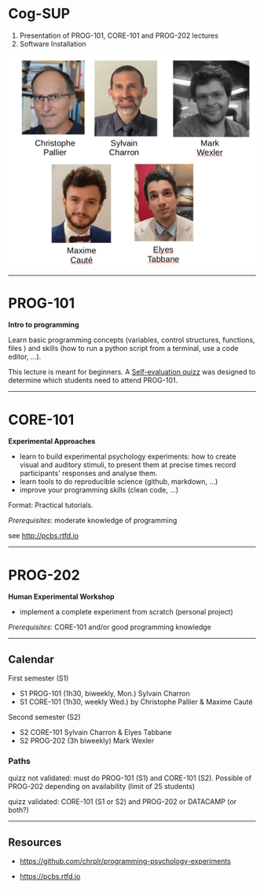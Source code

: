 # Cog-SUP

1. Presentation of PROG-101, CORE-101 and PROG-202 lectures
2. Software Installation 

![](team/team33.png)

---

# PROG-101 


**Intro to programming** 
    
   Learn basic programming concepts (variables, control structures, functions, files ) and skills (how to run a python script from a terminal, use a code editor, ...). 
   
   
   This lecture is meant for beginners. A [Self-evaluation quizz](https://forms.gle/iq7CN41DZMA6XJC59) was designed to determine which students need to attend PROG-101. 
 
---

# CORE-101 

**Experimental Approaches** 

   - learn to build experimental psychology experiments:  how to create visual and auditory stimuli, to present them at precise times record participants' responses and analyse them.
   - learn tools to do reproducible science (github, markdown, ...)
   - improve  your programming skills (clean code, ...)

   Format: Practical tutorials. 
   
   *Prerequisites*: moderate knowledge of programming

   see <http://pcbs.rtfd.io>


---

# PROG-202 

**Human Experimental Workshop**

- implement a complete experiment from scratch (personal project)

*Prerequisites*: CORE-101 and/or good programming knowledge

---

## Calendar


First semester (S1)

* S1 PROG-101  (1h30, biweekly, Mon.) Sylvain Charron
* S1 CORE-101  (1h30, weekly Wed.) by Christophe Pallier & Maxime Cauté 

Second semester (S2)

* S2 CORE-101  Sylvain Charron & Elyes Tabbane
* S2 PROG-202  (3h biweekly) Mark Wexler


### Paths


quizz not validated:  must do PROG-101 (S1) and CORE-101 (S2). Possible of PROG-202 depending on availability (limit of 25 students)

quizz validated:  CORE-101 (S1 or S2) and PROG-202 or DATACAMP (or both?)


---

## Resources



- <https://github.com/chrplr/programming-psychology-experiments>

- <https://pcbs.rtfd.io>






